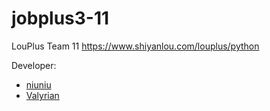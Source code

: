 # jobplus3-11
LouPlus Team 11 https://www.shiyanlou.com/louplus/python

Developer:
* [niuniu](https://github.com/LouPlus/jobplus3-11)
* [Valyrian](https://github.com/ValyrianSteel)
